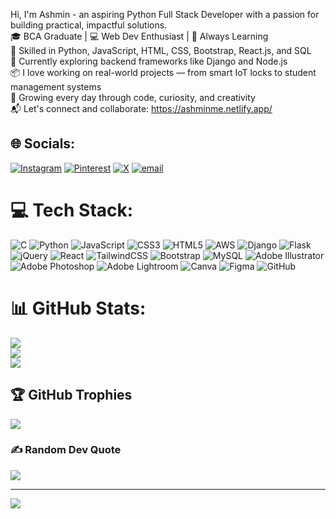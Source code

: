 
Hi, I'm Ashmin - an aspiring Python Full Stack Developer with a passion for building practical, impactful solutions.<br>🎓 BCA Graduate | 💻 Web Dev Enthusiast | 🚀 Always Learning<br>🔧 Skilled in Python, JavaScript, HTML, CSS, Bootstrap, React.js, and SQL<br>📍 Currently exploring backend frameworks like Django and Node.js<br>📦 I love working on real-world projects — from smart IoT locks to student management systems<br>🌱 Growing every day through code, curiosity, and creativity<br>📬 Let's connect and collaborate: https://ashminme.netlify.app/


## 🌐 Socials:
[![Instagram](https://img.shields.io/badge/Instagram-%23E4405F.svg?logo=Instagram&logoColor=white)](https://instagram.com/ashm11n) [![Pinterest](https://img.shields.io/badge/Pinterest-%23E60023.svg?logo=Pinterest&logoColor=white)](https://pinterest.com/ashminashref) [![X](https://img.shields.io/badge/X-black.svg?logo=X&logoColor=white)](https://x.com/ashminashref) [![email](https://img.shields.io/badge/Email-D14836?logo=gmail&logoColor=white)](mailto:ashminashraf07@gmail.com) 

# 💻 Tech Stack:
![C](https://img.shields.io/badge/c-%2300599C.svg?style=flat&logo=c&logoColor=white) ![Python](https://img.shields.io/badge/python-3670A0?style=flat&logo=python&logoColor=ffdd54) ![JavaScript](https://img.shields.io/badge/javascript-%23323330.svg?style=flat&logo=javascript&logoColor=%23F7DF1E) ![CSS3](https://img.shields.io/badge/css3-%231572B6.svg?style=flat&logo=css3&logoColor=white) ![HTML5](https://img.shields.io/badge/html5-%23E34F26.svg?style=flat&logo=html5&logoColor=white) ![AWS](https://img.shields.io/badge/AWS-%23FF9900.svg?style=flat&logo=amazon-aws&logoColor=white) ![Django](https://img.shields.io/badge/django-%23092E20.svg?style=flat&logo=django&logoColor=white) ![Flask](https://img.shields.io/badge/flask-%23000.svg?style=flat&logo=flask&logoColor=white) ![jQuery](https://img.shields.io/badge/jquery-%230769AD.svg?style=flat&logo=jquery&logoColor=white) ![React](https://img.shields.io/badge/react-%2320232a.svg?style=flat&logo=react&logoColor=%2361DAFB) ![TailwindCSS](https://img.shields.io/badge/tailwindcss-%2338B2AC.svg?style=flat&logo=tailwind-css&logoColor=white) ![Bootstrap](https://img.shields.io/badge/bootstrap-%238511FA.svg?style=flat&logo=bootstrap&logoColor=white) ![MySQL](https://img.shields.io/badge/mysql-4479A1.svg?style=flat&logo=mysql&logoColor=white) ![Adobe Illustrator](https://img.shields.io/badge/adobe%20illustrator-%23FF9A00.svg?style=flat&logo=adobe%20illustrator&logoColor=white) ![Adobe Photoshop](https://img.shields.io/badge/adobe%20photoshop-%2331A8FF.svg?style=flat&logo=adobe%20photoshop&logoColor=white) ![Adobe Lightroom](https://img.shields.io/badge/Adobe%20Lightroom-31A8FF.svg?style=flat&logo=Adobe%20Lightroom&logoColor=white) ![Canva](https://img.shields.io/badge/Canva-%2300C4CC.svg?style=flat&logo=Canva&logoColor=white) ![Figma](https://img.shields.io/badge/figma-%23F24E1E.svg?style=flat&logo=figma&logoColor=white) ![GitHub](https://img.shields.io/badge/github-%23121011.svg?style=flat&logo=github&logoColor=white)
# 📊 GitHub Stats:
![](https://github-readme-stats.vercel.app/api?username=ashminashref&theme=github_dark&hide_border=false&include_all_commits=false&count_private=false)<br/>
![](https://nirzak-streak-stats.vercel.app/?user=ashminashref&theme=github_dark&hide_border=false)<br/>
![](https://github-readme-stats.vercel.app/api/top-langs/?username=ashminashref&theme=github_dark&hide_border=false&include_all_commits=false&count_private=false&layout=compact)

## 🏆 GitHub Trophies
![](https://github-profile-trophy.vercel.app/?username=ashminashref&theme=transparent&no-frame=true&no-bg=false&margin-w=4)

### ✍️ Random Dev Quote
![](https://quotes-github-readme.vercel.app/api?type=horizontal&theme=light)

---
[![](https://visitcount.itsvg.in/api?id=ashminashref&icon=0&color=0)](https://visitcount.itsvg.in)

<!-- Proudly created with GPRM ( https://gprm.itsvg.in ) -->
